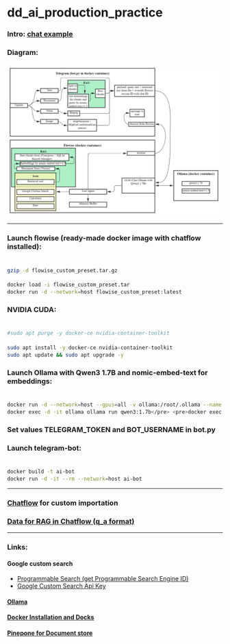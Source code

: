 # dd_ai_production_practice

### Intro: [chat example](https://htmlpreview.github.io/?https://github.com/Piankov-Michail/dd_ai_production_practice/blob/main/ChatExport/messages.html) <br>
### Diagram:
### ![Diagram](https://github.com/Piankov-Michail/dd_ai_production_practice/blob/main/diagram.jpg) <br>
---
### Launch flowise (ready-made docker image with chatflow installed): <br><br> 
```bash
gzip -d flowise_custom_preset.tar.gz

docker load -i flowise_custom_preset.tar
docker run -d --network=host flowise_custom_preset:latest
```
### NVIDIA CUDA: <br><br> 
```bash
#sudo apt purge -y docker-ce nvidia-container-toolkit

sudo apt install -y docker-ce nvidia-container-toolkit
sudo apt update && sudo apt upgrade -y
```
### Launch Ollama with Qwen3 1.7B and nomic-embed-text for embeddings: <br><br> 
```bash
docker run -d --network=host --gpus=all -v ollama:/root/.ollama --name ollama ollama/ollama
docker exec -d -it ollama ollama run qwen3:1.7b</pre> <pre>docker exec -d -it ollama ollama pull nomic-embed-text:v1.5
```
### Set values TELEGRAM_TOKEN and BOT_USERNAME in bot.py <br>
### Launch telegram-bot: <br><br> 
```bash
docker build -t ai-bot
docker run -d -it --rm --network=host ai-bot
```
---
### [Chatflow](https://github.com/Piankov-Michail/dd_ai_production_practice/blob/main/Chatflow.json) for custom importation <br>
### [Data for RAG in Chatflow (q_a format)](https://github.com/Piankov-Michail/dd_ai_production_practice/blob/main/q_a.txt)
---
### Links:
#### Google custom search
* [Programmable Search (get Programmable Search Engine ID)](https://programmablesearchengine.google.com)
* [Google Custom Search Api Key](https://developers.google.com/custom-search/v1/overview?hl=ru)
#### [Ollama](https://ollama.com)
#### [Docker Installation and Docks](https://docs.docker.com/engine/install/ubuntu)
#### [Pinepone for Document store](https://www.pinecone.io)
